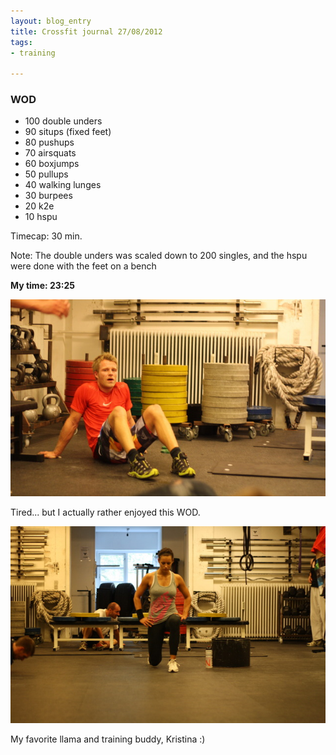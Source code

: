 ```yaml
---
layout: blog_entry
title: Crossfit journal 27/08/2012
tags:
- training

---
```



### WOD

* 100 double unders
* 90 situps (fixed feet)
* 80 pushups
* 70 airsquats
* 60 boxjumps
* 50 pullups
* 40 walking lunges
* 30 burpees
* 20 k2e
* 10 hspu

Timecap: 30 min.

Note: The double unders was scaled down to 200 singles, and the hspu were done with the feet on a bench

**My time: 23:25**

<img class="illustration" src="/images/blog-images/2012-27-08_cf-journal-1.jpeg" alt="" />
<p class="description">Tired... but I actually rather enjoyed this WOD.</p>

<img class="illustration" src="/images/blog-images/2012-27-08_cf-journal-2.jpeg" alt="" />
<p class="description">My favorite llama and training buddy, Kristina :)</p>

